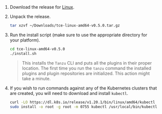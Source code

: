 1. Download the release for [Linux](https://github.com/vmware-tanzu/tce/releases/download/v0.5.0/tce-linux-amd64-v0.5.0.tar.gz).

1. Unpack the release.

    ```sh
    tar xzvf ~/Downloads/tce-linux-amd64-v0.5.0.tar.gz
    ```

1. Run the install script (make sure to use the appropriate directory for your platform).

    ```sh
    cd tce-linux-amd64-v0.5.0
    ./install.sh
    ```

    > This installs the `Tanzu` CLI and puts all the plugins in their proper location.
    > The first time you run the `tanzu` command the installed plugins and plugin repositories are initialized. This action might take a minute.

1. If you wish to run commands against any of the Kubernetes clusters that are created, you will need to download and install `kubectl`.

    ```sh
    curl -LO https://dl.k8s.io/release/v1.20.1/bin/linux/amd64/kubectl
    sudo install -o root -g root -m 0755 kubectl /usr/local/bin/kubectl
    ```
